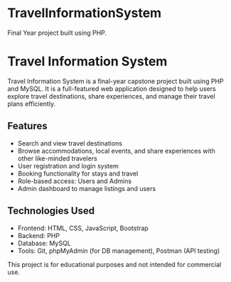 # TravelInformationSystem
Final Year project built using PHP.


# Travel Information System

Travel Information System is a final-year capstone project built using PHP and MySQL. It is a full-featured web application designed to help users explore travel destinations, share experiences, and manage their travel plans efficiently.

## Features

* Search and view travel destinations
* Browse accommodations, local events, and share experiences with other like-minded travelers
* User registration and login system
* Booking functionality for stays and travel
* Role-based access: Users and Admins
* Admin dashboard to manage listings and users

## Technologies Used

* Frontend: HTML, CSS, JavaScript, Bootstrap
* Backend: PHP
* Database: MySQL
* Tools: Git, phpMyAdmin (for DB management), Postman (API testing)

This project is for educational purposes and not intended for commercial use.
